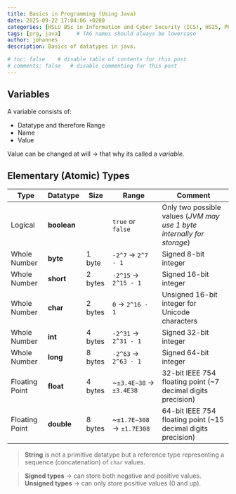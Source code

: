 ```yaml
---
title: Basics in Programming (Using Java)
date: 2025-09-22 17:04:06 +0200
categories: [HSLU BSc in Information and Cyber Security (ICS), HS25, PRG]
tags: [prg, java]     # TAG names should always be lowercase
author: johannes
description: Basics of datatypes in java.

# toc: false    # disable table of contents for this post
# comments: false   # disable commenting for this post
---
```


## Variables

A variable consists of:

- Datatype and therefore Range
- Name
- Value

Value can be changed at will -> that why its called a *variable*.

## Elementary (Atomic) Types

| Type           | Datatype   | Size    | Range                      | Comment                                                                                      |
|----------------|------------|---------|----------------------------|----------------------------------------------------------------------------------------------|
| Logical        | **boolean**|         | `true` or `false`          | Only two possible values (*JVM may use 1 byte internally for storage*)                       |
| Whole Number   | **byte**   | 1 byte  | `-2^7` → `2^7 - 1`         | Signed 8-bit integer                                                                         |
| Whole Number   | **short**  | 2 bytes | `-2^15` → `2^15 - 1`       | Signed 16-bit integer                                                                        |
| Whole Number   | **char**   | 2 bytes | `0` → `2^16 - 1`           | Unsigned 16-bit integer for Unicode characters                                               |
| Whole Number   | **int**    | 4 bytes | `-2^31` → `2^31 - 1`       | Signed 32-bit integer                                                                        |
| Whole Number   | **long**   | 8 bytes | `-2^63` → `2^63 - 1`       | Signed 64-bit integer                                                                        |
| Floating Point | **float**  | 4 bytes | ~`±3.4E−38` → `±3.4E38`    | 32-bit IEEE 754 floating point (~7 decimal digits precision)                                 |
| Floating Point | **double** | 8 bytes | ~`±1.7E−308` → `±1.7E308`  | 64-bit IEEE 754 floating point (~15 decimal digits precision)                                |

> **String** is not a primitive datatype but a reference type representing a sequence (concatenation) of `char` values.

> **Signed types** → can store both negative and positive values.  
> **Unsigned types** → can only store positive values (0 and up).
